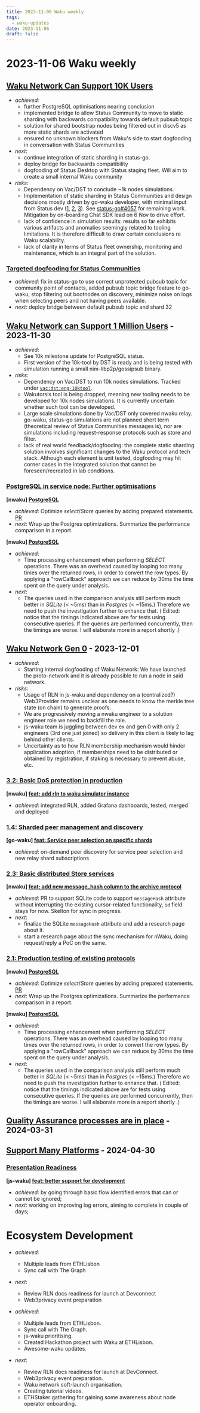 ```yaml
---
title: 2023-11-06 Waku weekly
tags:
  - waku-updates
date: 2023-11-06
draft: false
---
```



# 2023-11-06 Waku weekly

## [Waku Network Can Support 10K Users](https://github.com/waku-org/pm/issues/12)


- _achieved:_
	- further PostgreSQL optimisations nearing conclusion
	- implemented bridge to allow Status Community to move to static sharding with backwards compatibility towards default pubsub topic
	- solution for shared bootstrap nodes being filtered out in discv5 as more static shards are activated
	- ensured no unknown blockers from Waku's side to start dogfooding in conversation with Status Communities
- _next:_
	- continue integration of static sharding in status-go.
	- deploy bridge for backwards compatibility
	- dogfooding of Status Desktop with Status staging fleet. Will aim to create a small internal Waku community
- _risks:_
	- Dependency on Vac/DST to conclude ~1k nodes simulations.
	- Implementation of static sharding in Status Communities and design decisions mostly driven by go-waku developer, with minimal input from Status dev ([1](https://github.com/status-im/status-go/pull/4161), [2](https://github.com/status-im/status-go/pull/4094), [3](https://github.com/status-im/status-go/pull/4093)). See [status-go#4057](https://github.com/status-im/status-go/issues/4057) for remaining work. Mitigation by on-boarding Chat SDK lead on 6 Nov to drive effort.
	- lack of confidence in simulation results: results so far exhibits various artifacts and anomalies seemingly related to tooling limitations. It is therefore difficult to draw certain conclusions re Waku scalability.
	- lack of clarity in terms of Status fleet ownership, monitoring and maintenance, which is an integral part of the solution.

### [Targeted dogfooding for Status Communities](https://github.com/waku-org/pm/issues/97)


- _achieved_: fix in status-go to use correct unprotected pubsub topic for community point of contacts, added pubsub topic bridge feature to go-waku, stop filtering out bootnodes on discovery, minimize noise on logs when selecting peers and not having peers available.
- _next_: deploy bridge between default pubsub topic and shard 32

## [Waku Network can Support 1 Million Users](https://github.com/waku-org/pm/issues/83) - 2023-11-30


- _achieved_:
	- See 10k milestone update for PostgreSQL status.
	- First version of the 10k-tool by DST is ready and is being tested with simulation running a small nim-libp2p/gossipsub binary.
- _risks_:
	- Dependency on Vac/DST to run 10k nodes simulations.  Tracked under
	[`vac:dst:eng-10ktool`](https://roadmap.logos.co/tags/vac-updates).
	- Wakutorsis tool is being dropped, meaning new tooling needs to be developed for 10k nodes simulations. It is currently uncertain whether such tool can be developed.
	- Large scale simulations done by Vac/DST only covered nwaku relay. go-waku, status-go simulations are not planned short term (theoretical review of Status Communities messages is), nor are simulations including request-response protocols such as store and filter.
	- lack of real world feedback/dogfooding: the complete static sharding solution involves significant changes to the Waku protocol and tech stack. Although each element is unit tested, dogfooding may hit corner cases in the integrated solution that cannot be foreseen/recreated in lab conditions.

### [PostgreSQL in service node: Further optimisations](https://github.com/waku-org/pm/issues/84)

**[nwaku] [PostgreSQL](https://github.com/waku-org/nwaku/issues/1888)**

- _achieved_: Optimize _select_/_Store_ queries by adding prepared statements. [PR](https://github.com/waku-org/nwaku/pull/2182)
- _next_: Wrap up the Postgres optimizations. Summarize the performance comparison in a report.

**[nwaku] [PostgreSQL](https://github.com/waku-org/nwaku/issues/1888)**

- _achieved_:
	- Time processing enhancement when performing _SELECT_ operations. There was an overhead caused by looping too many times over the returned rows, in order to convert the row types. By applying a "rowCallback" approach we can reduce by 30ms the time spent on the query under analysis.
- _next_:
	- The queries used in the comparison analysis still perform much better in _SQLite_ (< ~5ms) than in _Postgres_ (< ~15ms.) Therefore we need to push the investigation further to enhance that.
	( Edited: notice that the timings indicated above are for tests using consecutive queries. If the queries are performed concurrently, then the timings are worse. I will elaborate more in a report shortly .)

## [Waku Network Gen 0](https://github.com/waku-org/pm/issues/50) - 2023-12-01


- _achieved_:
	- Starting internal dogfooding of Waku Network: We have launched the proto-network and it is already possible to run a node in said network.
- _risks_:
	- Usage of RLN in js-waku and dependency on a (centralized?) Web3Provider remains unclear as one needs to know the merkle tree state (on chain) to generate proofs.
	- We are progressively moving a nwaku engineer to a solution engineer role we need to backfill the role.
	- js-waku team is juggling between dev ex and gen 0 with only 2 engineers (3rd one just joined) so delivery in this client is likely to lag behind other clients.
	- Uncertainty as to how RLN membership mechanism would hinder application adoption, if memberships need to be distributed or obtained by registration, if staking is necessary to prevent abuse, etc.

### [3.2: Basic DoS protection in production](https://github.com/waku-org/pm/issues/70)

**[nwaku] [feat: add rln to waku simulator instance](https://github.com/waku-org/nwaku/issues/2143)**

- _achieved_: integrated RLN, added Grafana dashboards, tested, merged and deployed

### [1.4: Sharded peer management and discovery](https://github.com/waku-org/pm/issues/67)

**[go-waku] [feat: Service peer selection on specific shards](https://github.com/waku-org/go-waku/issues/680)**

- _achieved_:  on-demand peer discovery for service peer selection and new relay shard subscriptions

### [2.3: Basic distributed Store services](https://github.com/waku-org/pm/issues/64)

**[nwaku] [feat: add new message_hash column to the archive protocol](https://github.com/waku-org/nwaku/issues/2112)**

- _achieved_: PR to support SQLite code to support `messageHash` attribute without interrupting the existing cursor-related functionality, `id` field stays for now. Skelton for sync in progress.
- _next_:
	- finalize the SQLite `messageHash` attribute and add a research page about it.
	- start a research page about the sync mechanism for nWaku, doing request/reply a PoC on the same.

### [2.1: Production testing of existing protocols](https://github.com/waku-org/pm/issues/49)

**[nwaku] [PostgreSQL](https://github.com/waku-org/nwaku/issues/1888)**

- _achieved_: Optimize _select_/_Store_ queries by adding prepared statements. [PR](https://github.com/waku-org/nwaku/pull/2182)
- _next_: Wrap up the Postgres optimizations. Summarize the performance comparison in a report.

**[nwaku] [PostgreSQL](https://github.com/waku-org/nwaku/issues/1888)**

- _achieved_:
	- Time processing enhancement when performing _SELECT_ operations. There was an overhead caused by looping too many times over the returned rows, in order to convert the row types. By applying a "rowCallback" approach we can reduce by 30ms the time spent on the query under analysis.
- _next_:
	- The queries used in the comparison analysis still perform much better in _SQLite_ (< ~5ms) than in _Postgres_ (< ~15ms.) Therefore we need to push the investigation further to enhance that.
		( Edited: notice that the timings indicated above are for tests using consecutive queries. If the queries are performed concurrently, then the timings are worse. I will elaborate more in a report shortly .)

## [Quality Assurance processes are in place](https://github.com/waku-org/pm/issues/73) - 2024-03-31

## [Support Many Platforms](https://github.com/waku-org/pm/issues/42) - 2024-04-30

### [Presentation Readiness ](https://github.com/waku-org/pm/issues/95)

**[js-waku] [feat: better support for development](https://github.com/waku-org/js-waku/issues/1665)**

- _achieved_: by going through basic flow identified errors that can or cannot be ignored;
- _next_: working on improving log errors, aiming to complete in couple of days;

# Ecosystem Development

- _achieved_:
	- Multiple leads from ETHLisbon
	- Sync call with The Graph

- _next_:
	- Review RLN docs readiness for launch at Devconnect
	- Web3privacy event preparation

- _achieved_:
	- Multiple leads from ETHLisbon.
	- Sync call with The Graph.
	- js-waku prioritising.
	- Created Hackathon project with Waku at ETHLisbon.
	- Awesome-waku updates.

- _next_:
	- Review RLN docs readiness for launch at DevConnect.
	- Web3privacy event preparation.
	- Waku network soft-launch organisation.
	- Creating tutorial videos.
	- ETHStaker gathering for gaining some awareness about node operator onboarding.
